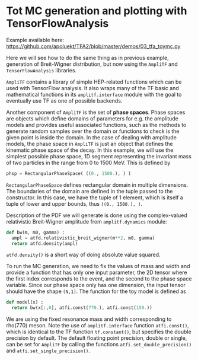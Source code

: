 # Tot MC generation and plotting with TensorFlowAnalysis

Example available here: https://github.com/apoluekt/TFA2/blob/master/demos/03_tfa_toymc.py

Here we will see how to do the same thing as in previous example, generation of Breit-Wigner distribution, but now using the `AmpliTF` and `TensorFlowAnalysis` libraries. 

`AmpliTF` contains a library of simple HEP-related functions which can be used with TensorFlow analysis. It also wraps many of the TF basic and mathematical functions in its `amplitf.interface` module with the goal to eventually use TF as one of possible backends. 

Another component of `AmpliTF` is the set of __phase spaces__. Phase spaces are objects which define domains of parameters for e.g. the amplitude models and provides useful associated functions, such as the methods to generate random samples over the domain or functions to check is the given point is inside the domain. In the case of dealing with amplitude models, the phase space in `AmpliTF` is just an object that defines the kinematic phase space of the decay. In this example, we will use the simplest possible phase space, 1D segment representing the invariant mass of two particles in the range from 0 to 1500 MeV. This is defined by 

```python
phsp = RectangularPhaseSpace( ((0., 1500.), ) )
```

`RectangularPhaseSpace` defines rectangular domain in multiple dimensions. The boundaries of the domain are defined in the tuple passed to the constructor. In this case, we have the tuple of 1 element, which is itself a tuple of lower and upper bounds, thus `((0., 1500.), )`. 

Description of the PDF we will generate is done using the complex-valued relativistic Breit-Wigner amplitude from `amplitf.dynamics` module: 
```python
def bw(m, m0, gamma) : 
  ampl = atfd.relativistic_breit_wigner(m**2, m0, gamma)
  return atfd.density(ampl)
```
`atfd.density()` is a short way of doing absolute value squared. 

To run the MC generation, we need to fix the values of mass and width and provide a function that has only one input parameter, the 2D tensor where the first index corresponds to the event, and the second to the phase space variable. Since our phase space only has one dimension, the input tensor should have the shape `(N,1)`. The function for the toy model is defined as 
```python
def model(x) : 
  return bw(x[:,0], atfi.const(770.), atfi.const(150.))
```
We are using the fixed resonance mass and width corresponding to rho(770) meson. Note the use of `amplitf.interface` function `atfi.const()`, which is identical to the TF function `tf.constant()`, but specifies the double precision by default. The default floating point precision, double or single, can be set for `AmpliTF` by calling the functions `atfi.set_double_precision()` and `atfi.set_single_precision()`. 

